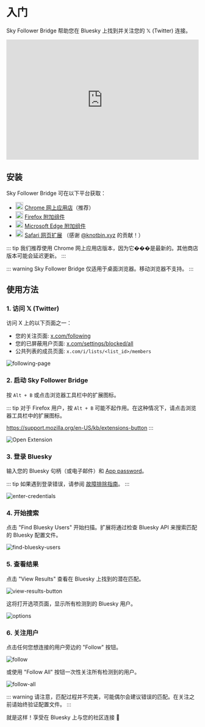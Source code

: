 # 入门

Sky Follower Bridge 帮助您在 Bluesky 上找到并关注您的 𝕏 (Twitter) 连接。

<iframe width="100%" height="315" src="https://www.youtube.com/embed/CnjjfSxm0G0?si=N2OFp15PPiZZezEN" title="YouTube video player" frameborder="0" allow="accelerometer; autoplay; clipboard-write; encrypted-media; gyroscope; picture-in-picture; web-share" referrerpolicy="strict-origin-when-cross-origin" allowfullscreen></iframe>


## 安装

Sky Follower Bridge 可在以下平台获取：

<ul class="install-list">
  <li>
    <img src="/images/icon-chrome.svg" width="20" height="20">
    <a href="https://chrome.google.com/webstore/detail/sky-follower-bridge/behhbpbpmailcnfbjagknjngnfdojpko" target="_blank" rel="noopener noreferrer" class="link-to-chrome-store">Chrome 网上应用店</a>（推荐）
  </li>
  <li>
    <img src="/images/icon-firefox.svg" width="20" height="20">
    <a href="https://addons.mozilla.org/en-US/firefox/addon/sky-follower-bridge/" target="_blank" rel="noopener noreferrer" class="link-to-mozilla-addons">Firefox 附加组件</a>
  </li>
  <li>
    <img src="/images/icon-edge.svg" width="20" height="20">
    <a href="https://microsoftedge.microsoft.com/addons/detail/sky-follower-bridge/dpeolmdblhfolkhlhbhlofkkpaojnnbb" target="_blank" rel="noopener noreferrer" class="link-to-edge-store">Microsoft Edge 附加组件</a>
  </li>
  <li>
    <img src="/images/icon-safari.svg" width="20" height="20">
    <a href="https://apps.apple.com/us/app/sky-follower-bridge/id6738878242?mt=12" target="_blank" rel="noopener noreferrer" class="link-to-edge-store">Safari 网页扩展</a> <span>（感谢 <a href="https://bsky.app/profile/knotbin.xyz">@knotbin.xyz</a> 的贡献！）</span>
  </li>
</ul>

::: tip
我们推荐使用 Chrome 网上应用店版本，因为它���是最新的。其他商店版本可能会延迟更新。
:::

::: warning
Sky Follower Bridge 仅适用于桌面浏览器。移动浏览器不支持。
:::

## 使用方法

### 1. 访问 𝕏 (Twitter)

访问 X 上的以下页面之一：
- 您的关注页面: [x.com/following](https://x.com/following)
- 您的已屏蔽用户页面: [x.com/settings/blocked/all](https://x.com/settings/blocked/all)
- 公共列表的成员页面: `x.com/i/lists/<list_id>/members`

![following-page](/images/following-page.png)

### 2. 启动 Sky Follower Bridge

按 `Alt + B` 或点击浏览器工具栏中的扩展图标。

::: tip
对于 Firefox 用户，按 `Alt + B` 可能不起作用。在这种情况下，请点击浏览器工具栏中的扩展图标。

https://support.mozilla.org/en-US/kb/extensions-button
:::

![Open Extension](/images/open-extension.png)

### 3. 登录 Bluesky

输入您的 Bluesky 句柄（或电子邮件）和 [App password](https://bsky.app/settings/app-passwords)。

::: tip
如果遇到登录错误，请参阅 [故障排除指南](/troubleshooting)。
:::

![enter-credentials](/images/enter-credentials.png)

### 4. 开始搜索

点击 "Find Bluesky Users" 开始扫描。扩展将通过检查 Bluesky API 来搜索匹配的 Bluesky 配置文件。

![find-bluesky-users](/images/scan-users.png)

### 5. 查看结果

点击 "View Results" 查看在 Bluesky 上找到的潜在匹配。

![view-results-button](/images/click-results.png)

这将打开选项页面，显示所有检测到的 Bluesky 用户。

![options](/images/options.png)

### 6. 关注用户

点击任何您想连接的用户旁边的 "Follow" 按钮。

![follow](/images/click-follow-btn.png)

或使用 "Follow All" 按钮一次性关注所有检测到的用户。

![follow-all](/images/follow-all-btn.png)

::: warning
请注意，匹配过程并不完美，可能偶尔会建议错误的匹配。在关注之前请始终验证配置文件。
:::

就是这样！享受在 Bluesky 上与您的社区连接 🎉 
